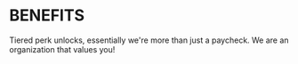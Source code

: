 # BENEFITS
Tiered perk unlocks, essentially we're more than just a paycheck. We are an organization that values you!
